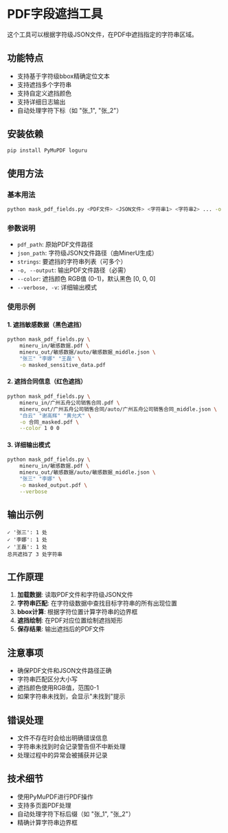 # PDF字段遮挡工具

这个工具可以根据字符级JSON文件，在PDF中遮挡指定的字符串区域。

## 功能特点

- 支持基于字符级bbox精确定位文本
- 支持遮挡多个字符串
- 支持自定义遮挡颜色
- 支持详细日志输出
- 自动处理字符下标（如 "张_1", "张_2"）

## 安装依赖

```bash
pip install PyMuPDF loguru
```

## 使用方法

### 基本用法

```bash
python mask_pdf_fields.py <PDF文件> <JSON文件> <字符串1> <字符串2> ... -o <输出文件>
```

### 参数说明

- `pdf_path`: 原始PDF文件路径
- `json_path`: 字符级JSON文件路径（由MinerU生成）
- `strings`: 要遮挡的字符串列表（可多个）
- `-o, --output`: 输出PDF文件路径（必需）
- `--color`: 遮挡颜色 RGB值 (0-1)，默认黑色 [0, 0, 0]
- `--verbose, -v`: 详细输出模式

### 使用示例

#### 1. 遮挡敏感数据（黑色遮挡）

```bash
python mask_pdf_fields.py \
    mineru_in/敏感数据.pdf \
    mineru_out/敏感数据/auto/敏感数据_middle.json \
    "张三" "李娜" "王磊" \
    -o masked_sensitive_data.pdf
```

#### 2. 遮挡合同信息（红色遮挡）

```bash
python mask_pdf_fields.py \
    mineru_in/广州五舟公司销售合同.pdf \
    mineru_out/广州五舟公司销售合同/auto/广州五舟公司销售合同_middle.json \
    "白云" "谢高辉" "黄允犬" \
    -o 合同_masked.pdf \
    --color 1 0 0
```

#### 3. 详细输出模式

```bash
python mask_pdf_fields.py \
    mineru_in/敏感数据.pdf \
    mineru_out/敏感数据/auto/敏感数据_middle.json \
    "张三" "李娜" \
    -o masked_output.pdf \
    --verbose
```

## 输出示例

```
✓ '张三': 1 处
✓ '李娜': 1 处
✓ '王磊': 1 处
总共遮挡了 3 处字符串
```

## 工作原理

1. **加载数据**: 读取PDF文件和字符级JSON文件
2. **字符串匹配**: 在字符级数据中查找目标字符串的所有出现位置
3. **bbox计算**: 根据字符位置计算字符串的边界框
4. **遮挡绘制**: 在PDF对应位置绘制遮挡矩形
5. **保存结果**: 输出遮挡后的PDF文件

## 注意事项

- 确保PDF文件和JSON文件路径正确
- 字符串匹配区分大小写
- 遮挡颜色使用RGB值，范围0-1
- 如果字符串未找到，会显示"未找到"提示

## 错误处理

- 文件不存在时会给出明确错误信息
- 字符串未找到时会记录警告但不中断处理
- 处理过程中的异常会被捕获并记录

## 技术细节

- 使用PyMuPDF进行PDF操作
- 支持多页面PDF处理
- 自动处理字符下标后缀（如 "张_1", "张_2"）
- 精确计算字符串边界框
